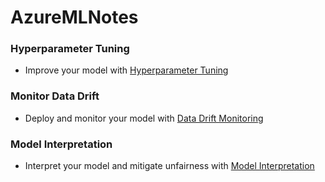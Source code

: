 # AzureMLNotes

### Hyperparameter Tuning
- Improve your model with [Hyperparameter Tuning](https://github.com/Blackbeard090/AzureMLNotes/tree/main/Hyperparameter%20Tuning)

### Monitor Data Drift
- Deploy and monitor your model with [Data Drift Monitoring](https://github.com/Blackbeard090/AzureMLNotes/tree/main/Data%20Drift%20Monitoring)

### Model Interpretation
- Interpret your model and mitigate unfairness with [Model Interpretation](https://github.com/Blackbeard090/AzureMLNotes/tree/main/Model%20Interpretation)
